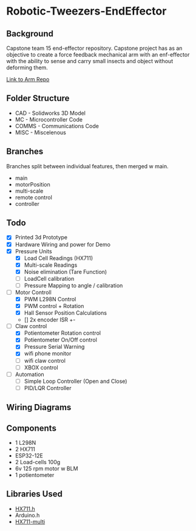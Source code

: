 # Robotic-Tweezers-EndEffector

## Background
Capstone team 15 end-effector repository.
Capstone project has as an objective to create a force feedback mechanical arm with an enf-effector with the ability to sense and carry small insects and object without deforming them.

[Link to Arm Repo](https://github.com/JakeCronin1997/robot-tweezers)

## Folder Structure
- CAD - Solidworks 3D Model
- MC - Microcontroller Code
- COMMS - Communications Code
- MISC - Miscelenous

## Branches
Branches split between individual features, then merged w main.
- main
- motorPosition
- multi-scale
- remote control
- controller


## Todo
- [x] Printed 3d Prototype
- [x] Hardware Wiring and power for Demo
- [x] Pressure Units
    - [x] Load Cell Readings (HX711)
    - [x] Multi-scale Readings
    - [x] Noise elimination (Tare Function)
    - [ ] LoadCell calibration
    - [ ] Pressure Mapping to angle / calibration
- [ ] Motor Controll
    - [x] PWM L298N Control
    - [x] PWM control + Rotation
    - [x] Hall Sensor Position Calculations
    - [] 2x encoder ISR +-
- [ ] Claw control
    - [x] Potientometer Rotation control
    - [x] Potientometer On/Off control
    - [x] Pressure Serial Warning
    - [x] wifi phone monitor
    - [ ] wifi claw control
    - [ ] XBOX control
- [ ] Automation
    - [ ] Simple Loop Controller (Open and Close)
    - [ ] PID/LQR Controller

## Wiring Diagrams

## Components
- 1 L298N
- 2 HX711
- ESP32-12E
- 2 Load-cells 100g
- 6v 125 rpm motor w BLM
- 1 potientometer

## Libraries Used
- [HX711.h](https://github.com/bogde/HX711)
- Arduino.h
- [HX711-multi](https://github.com/Alexvz2/HX711-multi)
